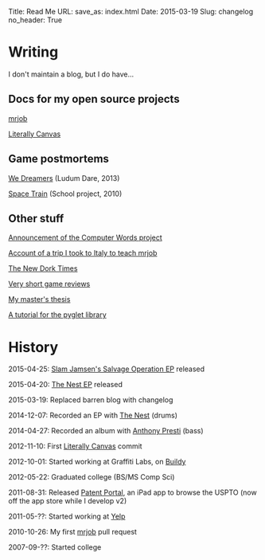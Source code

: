 Title: Read Me
URL:
save_as: index.html
Date: 2015-03-19
Slug: changelog
no_header: True

# Writing

I don't maintain a blog, but I do have...

## Docs for my open source projects

[mrjob](http://mrjob.readthedocs.org/)

[Literally Canvas](http://literallycanvas.com)

## Game postmortems

[We Dreamers](/we-dreamers-postmortem.html) (Ludum Dare, 2013)

[Space Train](/space-train-postmortem.html) (School project, 2010)

## Other stuff

[Announcement of the Computer Words project](/computer-words-announcement.html)

[Account of a trip I took to Italy to teach mrjob](/teaching-in-turin.html)

[The New Dork Times](http://steveasleep.com/newdorktimes/)

[Very short game reviews](/game-reviews.html)

[My master's thesis](/my-masters-thesis.html)

[A tutorial for the pyglet library](/pyglettutorial.html)

# History

2015-04-25: [Slam Jamsen's Salvage Operation EP](http://slamjamsen.bandcamp.com) released

2015-04-20: [The Nest EP](http://jams.thenestmusic.com) released

2015-03-19: Replaced barren blog with changelog

2014-12-07: Recorded an EP with [The Nest](http://thenestmusic.com) (drums)

2014-04-27: Recorded an album with
[Anthony Presti](
  https://soundcloud.com/anthonypresti/sets/clarity-in-hindsight) (bass)

2012-11-10: First [Literally Canvas](http://literallycanvas.com) commit

2012-10-01: Started working at Graffiti Labs, on
[Buildy](http://playbuildy.com)

2012-05-22: Graduated college (BS/MS Comp Sci)

2011-08-31: Released
[Patent Portal](http://cooperlegalgroup.com/patent-portal/), an iPad app to
browse the USPTO (now off the app store while I develop v2)

2011-05-??: Started working at [Yelp](http://yelp.com)

2010-10-26: My first [mrjob](http://mrjob.readthedocs.org) pull request

2007-09-??: Started college
